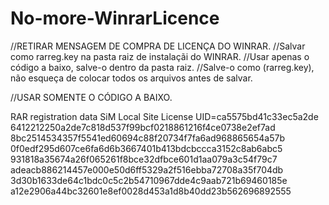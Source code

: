 # No-more-WinrarLicence

//RETIRAR MENSAGEM DE COMPRA DE LICENÇA DO WINRAR.
//Salvar como rarreg.key na pasta raiz de instalaçãi do WINRAR.
//Usar apenas o código a baixo, salve-o dentro da pasta raiz. 
//Salve-o como (rarreg.key), não esqueça de colocar todos os arquivos antes de salvar.


//USAR SOMENTE O CÓDIGO A BAIXO.




RAR registration data
SiM
Local Site License
UID=ca5575bd41c33ec5a2de
6412212250a2de7c818d537f99bcf0218861216f4ce0738e2ef7ad
8bc2514534357f5541ed60694c88f20734f7fa6ad968865654a57b
0f0edf295d607ce6fa6d6b3667401b413bdcbccca3152c8ab6abc5
931818a35674a26f065261f8bce32dfbce601d1aa079a3c54f79c7
adeacb886214457e000e50d6ff5329a2f516ebba72708a35f704db
3d30b1633de64c1bdc0c5c2b54710967dde4c9aab721b69460185e
a12e2906a44bc32601e8ef0028d453a1d8b40dd23b562696892555

